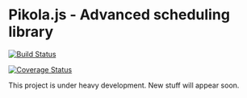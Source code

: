 Pikola.js - Advanced scheduling library
==========

[![Build Status](https://travis-ci.org/mkmarek/Pikola.js.svg?branch=master)](https://travis-ci.org/mkmarek/Pikola.js)

[![Coverage Status](https://coveralls.io/repos/github/mkmarek/Pikola.js/badge.svg?branch=master)](https://coveralls.io/github/mkmarek/Pikola.js?branch=master)

This project is under heavy development. New stuff will appear soon.
